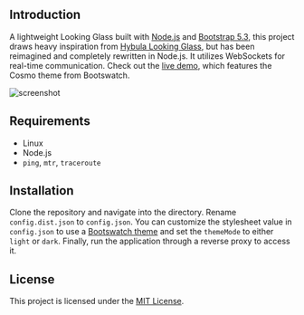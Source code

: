 ## Introduction
A lightweight Looking Glass built with [Node.js](https://nodejs.org/) and [Bootstrap 5.3](https://getbootstrap.com/docs/5.3/getting-started/introduction/), this project draws heavy inspiration from [Hybula Looking Glass](https://github.com/hybula/lookingglass), but has been reimagined and completely rewritten in Node.js. It utilizes WebSockets for real-time communication. Check out the [live demo](https://lg-de-fra.erpa.cc/), which features the Cosmo theme from Bootswatch.

![screenshot](https://i.imgur.com/MvDmyZt.png)

## Requirements
- Linux
- Node.js
- `ping`, `mtr`, `traceroute`

## Installation
Clone the repository and navigate into the directory. Rename `config.dist.json` to `config.json`. You can customize the stylesheet value in `config.json` to use a [Bootswatch theme](https://bootswatch.com/) and set the `themeMode` to either `light` or `dark`. Finally, run the application through a reverse proxy to access it.

## License
This project is licensed under the [MIT License](LICENSE).
